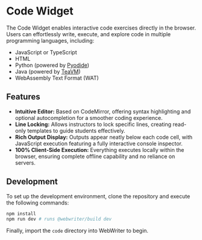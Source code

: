 # Code Widget

The Code Widget enables interactive code exercises directly in the browser. Users can effortlessly write, execute, and explore code in multiple programming languages, including:

- JavaScript or TypeScript
- HTML
- Python (powered by [Pyodide](https://pyodide.org/en/stable/))
- Java (powered by [TeaVM](https://teavm.org/))
- WebAssembly Text Format (WAT)

## Features

- **Intuitive Editor:** Based on CodeMirror, offering syntax highlighting and optional autocompletion for a smoother coding experience.
- **Line Locking:** Allows instructors to lock specific lines, creating read-only templates to guide students effectively.
- **Rich Output Display:** Outputs appear neatly below each code cell, with JavaScript execution featuring a fully interactive console inspector.
- **100% Client-Side Execution:** Everything executes locally within the browser, ensuring complete offline capability and no reliance on servers.

## Development

To set up the development environment, clone the repository and execute the following commands:

```bash
npm install
npm run dev # runs @webwriter/build dev
```

Finally, import the `code` directory into WebWriter to begin.
